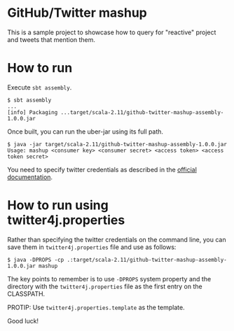 GitHub/Twitter mashup
===

This is a sample project to showcase how to query for "reactive" project and tweets that mention them.

# How to run

Execute `sbt assembly`.

```
$ sbt assembly
...
[info] Packaging ...target/scala-2.11/github-twitter-mashup-assembly-1.0.0.jar
```

Once built, you can run the uber-jar using its full path.

```
$ java -jar target/scala-2.11/github-twitter-mashup-assembly-1.0.0.jar
Usage: mashup <consumer key> <consumer secret> <access token> <access token secret>
```

You need to specify twitter credentials as described in the [official documentation](https://dev.twitter.com/overview/api).

# How to run using twitter4j.properties

Rather than specifying the twitter credentials on the command line, you can save them in `twitter4j.properties` file and use as follows:

```
$ java -DPROPS -cp .:target/scala-2.11/github-twitter-mashup-assembly-1.0.0.jar mashup
```

The key points to remember is to use `-DPROPS` system property and the directory with the `twitter4j.properties` file as the first entry on the CLASSPATH.

PROTIP: Use `twitter4j.properties.template` as the template.

Good luck!
